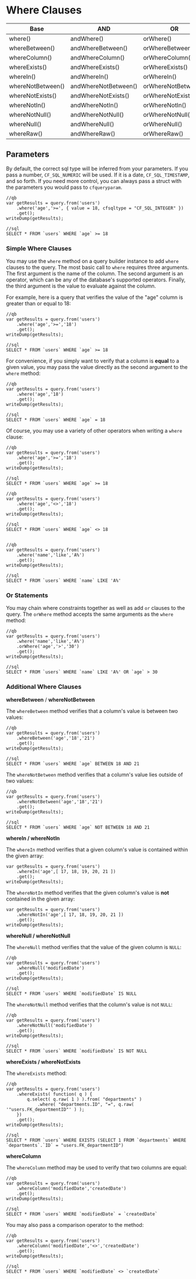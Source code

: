 # Where Clauses

| Base | AND | OR |
| --- | --- | --- |
| where\(\) | andWhere\(\) | orWhere\(\) |
| whereBetween\(\) | andWhereBetween\(\) | orWhereBetween\(\) |
| whereColumn\(\) | andWhereColumn\(\) | orWhereColumn\(\) |
| whereExists\(\) | andWhereExists\(\) | orWhereExists\(\) |
| whereIn\(\) | andWhereIn\(\) | orWhereIn\(\) |
| whereNotBetween\(\) | andWhereNotBetween\(\) | orWhereNotBetween\(\) |
| whereNotExists\(\) | andWhereNotExists\(\) | orWhereNotExists\(\) |
| whereNotIn\(\) | andWhereNotIn\(\) | orWhereNotIn\(\) |
| whereNotNull\(\) | andWhereNotNull\(\) | orWhereNotNull\(\) |
| whereNull\(\) | andWhereNull\(\) | orWhereNull\(\) |
| whereRaw\(\) | andWhereRaw\(\) | orWhereRaw\(\) |

## Parameters

By default, the correct sql type will be inferred from your parameters. If you pass a number, `CF_SQL_NUMERIC` will be used. If it is a date, `CF_SQL_TIMESTAMP`, and so forth. If you need more control, you can always pass a struct with the parameters you would pass to `cfqueryparam`.

```text
//qb
var getResults = query.from('users')
    .where('age','>=', { value = 18, cfsqltype = "CF_SQL_INTEGER" })
    .get();
writeDump(getResults);

//sql
SELECT * FROM `users` WHERE `age` >= 18
```

### Simple Where Clauses

You may use the `where` method on a query builder instance to add `where` clauses to the query. The most basic call to `where` requires three arguments. The first argument is the name of the column. The second argument is an operator, which can be any of the database's supported operators. Finally, the third argument is the value to evaluate against the column.

For example, here is a query that verifies the value of the "age" column is greater than or equal to 18:

```text
//qb
var getResults = query.from('users')
    .where('age','>=','18')
    .get();
writeDump(getResults);

//sql
SELECT * FROM `users` WHERE `age` >= 18
```

For convenience, if you simply want to verify that a column is **equal** to a given value, you may pass the value directly as the second argument to the `where` method:

```text
//qb
var getResults = query.from('users')
    .where('age','18')
    .get();
writeDump(getResults);

//sql
SELECT * FROM `users` WHERE `age` = 18
```

Of course, you may use a variety of other operators when writing a `where` clause:

```text
//qb
var getResults = query.from('users')
    .where('age','>=','18')
    .get();
writeDump(getResults);

//sql
SELECT * FROM `users` WHERE `age` >= 18

//qb
var getResults = query.from('users')
    .where('age','<>','18')
    .get();
writeDump(getResults);

//sql
SELECT * FROM `users` WHERE `age` <> 18


//qb
var getResults = query.from('users')
    .where('name','like','A%')
    .get();
writeDump(getResults);

//sql
SELECT * FROM `users` WHERE `name` LIKE 'A%'
```

### Or Statements

You may chain where constraints together as well as add `or` clauses to the query. The `orWhere` method accepts the same arguments as the `where` method:

```text
//qb
var getResults = query.from('users')
    .where('name','like','A%')
    .orWhere('age','>','30')
    .get();
writeDump(getResults);

//sql
SELECT * FROM `users` WHERE `name` LIKE 'A%' OR `age` > 30
```

### Additional Where Clauses

**whereBetween** / **whereNotBetween**

The `whereBetween` method verifies that a column's value is between two values:

```text
//qb
var getResults = query.from('users')
    .whereBetween('age','18','21')
    .get();
writeDump(getResults);

//sql
SELECT * FROM `users` WHERE `age` BETWEEN 18 AND 21
```

The `whereNotBetween` method verifies that a column's value lies outside of two values:

```text
//qb
var getResults = query.from('users')
    .whereNotBetween('age','18','21')
    .get();
writeDump(getResults);

//sql
SELECT * FROM `users` WHERE `age` NOT BETWEEN 18 AND 21
```

**whereIn / whereNotIn**

The `whereIn` method verifies that a given column's value is contained within the given array:

```text
var getResults = query.from('users')
    .whereIn('age',[ 17, 18, 19, 20, 21 ])
    .get();
writeDump(getResults);
```

The `whereNotIn` method verifies that the given column's value is **not** contained in the given array:

```text
var getResults = query.from('users')
    .whereNotIn('age',[ 17, 18, 19, 20, 21 ])
    .get();
writeDump(getResults);
```

**whereNull / whereNotNull**

The `whereNull` method verifies that the value of the given column is `NULL`:

```text
//qb
var getResults = query.from('users')
    .whereNull('modifiedDate')
    .get();
writeDump(getResults);

//sql
SELECT * FROM `users` WHERE `modifiedDate` IS NULL
```

The `whereNotNull` method verifies that the column's value is not `NULL`:

```text
//qb
var getResults = query.from('users')
    .whereNotNull('modifiedDate')
    .get();
writeDump(getResults);

//sql
SELECT * FROM `users` WHERE `modifiedDate` IS NOT NULL
```

**whereExists / whereNotExists**

The `whereExists` method:

```text
//qb
var getResults = query.from('users')
    .whereExists( function( q ) {
        q.select( q.raw( 1 ) ).from( "departments" )
            .where( "departments.ID", "=", q.raw( '"users.FK_departmentID"' ) );
    })
    .get();
writeDump(getResults);

//sql
SELECT * FROM `users` WHERE EXISTS (SELECT 1 FROM `departments` WHERE `departments`.`ID` = "users.FK_departmentID")
```

**whereColumn**

The `whereColumn` method may be used to verify that two columns are equal:

```text
//qb
var getResults = query.from('users')
    .whereColumn('modifiedDate','createdDate')
    .get();
writeDump(getResults);

//sql
SELECT * FROM `users` WHERE `modifiedDate` = `createdDate`
```

You may also pass a comparison operator to the method:

```text
//qb
var getResults = query.from('users')
    .whereColumn('modifiedDate','<>','createdDate')
    .get();
writeDump(getResults);

//sql
SELECT * FROM `users` WHERE `modifiedDate` <> `createdDate`
```

